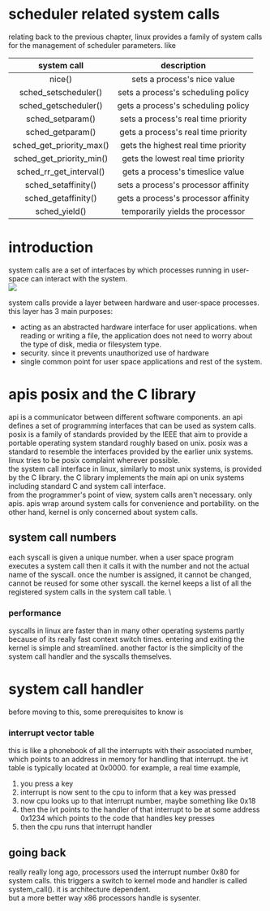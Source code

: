 # scheduler related system calls
relating back to the previous chapter, linux provides a family of system calls for the management of scheduler parameters. like

|       system call        |             description             |
| :----------------------: | :---------------------------------: |
|          nice()          |     sets a process's nice value     |
|   sched_setscheduler()   | sets a process's scheduling policy  |
|   sched_getscheduler()   | gets a process's scheduling policy  |
|     sched_setparam()     | sets a process's real time priority |
|     sched_getparam()     | gets a process's real time priority |
| sched_get_priority_max() | gets the highest real time priority |
| sched_get_priority_min() | gets the lowest real time priority  |
| sched_rr_get_interval()  |  gets a process's timeslice value   |
|   sched_setaffinity()    | sets a process's processor affinity |
|   sched_getaffinity()    | gets a process's processor affinity |
|      sched_yield()       |  temporarily yields the processor   |

# introduction
system calls are a set of interfaces by which processes running in user-space can interact with the system. \
![](https://i.sstatic.net/DzNLZ.png) 

system calls provide a layer between hardware and user-space processes. this layer has 3 main purposes:
- acting as an abstracted hardware interface for user applications. when reading or writing a file, the application does not need to worry about the type of disk, media or filesystem type.
- security. since it prevents unauthorized use of hardware
- single common point for user space applications and rest of the system. 


# apis posix and the C library
api is a communicator between different software components. an api defines a set of programming interfaces that can be used as system calls. \
posix is a family of standards provided by the IEEE that aim to provide a portable operating system standard roughly based on unix. posix was a standard to resemble the interfaces provided by the earlier unix systems. linux tries to be posix complaint wherever possible. \
the system call interface in linux, similarly to most unix systems, is provided by the C library. the C library implements the main api on unix systems including standard C and system call interface. \
from the programmer's point of view, system calls aren't necessary. only apis. apis wrap around system calls for convenience and portability. on the other hand, kernel is only concerned about system calls. 

## system call numbers
each syscall is given a unique number. when a user space program executes a system call then it calls it with the number and not the actual name of the syscall. once the number is assigned, it cannot be changed, cannot be reused for some other syscall. the kernel keeps a list of all the registered system calls in the system call table. \
### performance
syscalls in linux are faster than in many other operating systems partly because of its really fast context switch times. entering and exiting the kernel is simple and streamlined. another factor is the simplicity of the system call handler and the syscalls themselves. 

# system call handler
before moving to this, some prerequisites to know is
### interrupt vector table 
this is like a phonebook of all the interrupts with their associated number, which points to an address in memory for handling that interrupt. the ivt table is typically located at 0x0000. for example, a real time example, 
1. you press a key
2. interrupt is now sent to the cpu to inform that a key was pressed
3. now cpu looks up to that interrupt number, maybe something like 0x18
4. then the ivt points to the handler of that interrupt to be at some address 0x1234 which points to the code that handles key presses
5. then the cpu runs that interrupt handler

## going back
really really long ago, processors used the interrupt number 0x80 for system calls. this triggers a switch to kernel mode and handler is called system_call(). it is architecture dependent. \
but a more better way x86 processors handle is sysenter. 


